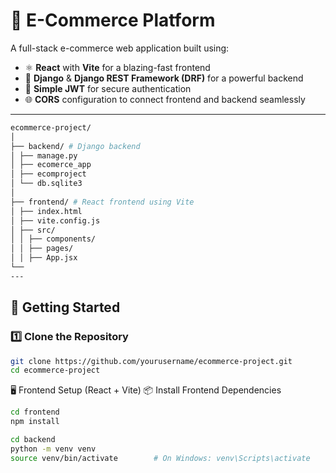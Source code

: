 # 🛒 E-Commerce Platform

A full-stack e-commerce web application built using:

- ⚛️ **React** with **Vite** for a blazing-fast frontend
- 🐍 **Django** & **Django REST Framework (DRF)** for a powerful backend
- 🔐 **Simple JWT** for secure authentication
- 🌐 **CORS** configuration to connect frontend and backend seamlessly

---
```bash
ecommerce-project/
│
├── backend/ # Django backend
│ ├── manage.py
│ ├── ecomerce_app
│ ├── ecomproject
│ └── db.sqlite3
│
├── frontend/ # React frontend using Vite
│ ├── index.html
│ ├── vite.config.js
│ ├── src/
│ │ ├── components/
│ │ ├── pages/
│ │ ├── App.jsx
└── 
---
```
## 🚀 Getting Started

### 1️⃣ Clone the Repository

```bash
git clone https://github.com/yourusername/ecommerce-project.git
cd ecommerce-project
```
🖥️ Frontend Setup (React + Vite)
📦 Install Frontend Dependencies
```bash
cd frontend
npm install
```
```bash
cd backend
python -m venv venv
source venv/bin/activate        # On Windows: venv\Scripts\activate
```
